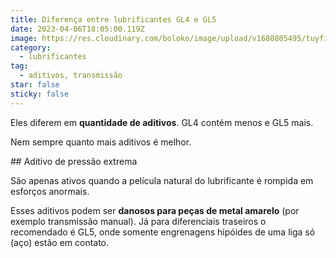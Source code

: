 ```yaml
---
title: Diferença entre lubrificantes GL4 e GL5
date: 2023-04-06T18:05:00.119Z
image: https://res.cloudinary.com/boloko/image/upload/v1680805495/tuyfi4fzt6gd1f1669f7.jpg
category:
  - lubrificantes
tag:
  - aditivos, transmissão
star: false
sticky: false
---
```

E﻿les diferem em **quantidade de aditivos**. GL4 contém menos e GL5 mais.

N﻿em sempre quanto mais aditivos é melhor.

\#﻿# Aditivo de pressão extrema

São apenas ativos quando a película natural do lubrificante é rompida em esforços anormais.

Esses aditivos podem ser **danosos para peças de metal amarelo** (por exemplo transmissão manual). Já para diferenciais traseiros o recomendado é GL5, onde somente engrenagens hipóides de uma liga só (aço)  estão em contato.